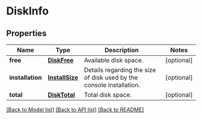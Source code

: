 # DiskInfo

## Properties
Name | Type | Description | Notes
------------ | ------------- | ------------- | -------------
**free** | [**DiskFree**](DiskFree.md) | Available disk space. | [optional] 
**installation** | [**InstallSize**](InstallSize.md) | Details regarding the size of disk used by the console installation. | [optional] 
**total** | [**DiskTotal**](DiskTotal.md) | Total disk space. | [optional] 

[[Back to Model list]](../README.md#documentation-for-models) [[Back to API list]](../README.md#documentation-for-api-endpoints) [[Back to README]](../README.md)


